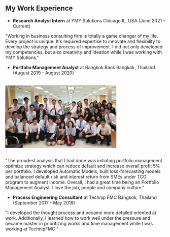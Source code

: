 ## My Work Experience

- **Research Analyst Intern** at YMY Solutions 
  Chicago IL, USA (June 2021 - Current)

"Working in business consulting firm is totally a game changer of my life. Every project is unique. It's required expertise to innovate and flexibility to develop the strategy and process of improvement. I did not only developed my competencies, but also creativity and ideation while I was working with YMY Solutions."

- **Portfolio Management Analyst** at Bangkok Bank
  Bangkok, Thailand (August 2019 - August 2020)
<br/>
<img src="AllExperience/BBL_PMU.png" align="center" width="350"> <br/>
<br/>




"The proudest analysis that I had done was initiating portfolio management optimize strategy which can reduce default and increase overall profit 5% per portfolio. I developed Automatic Models, built loss-forecasting models and balanced default risk and interest return from SMEs under TCG program to augment income. Overall, I had a great time being an Portfolio Management Analyst. I love the job, people and company culture."

- **Process Engineering Consultant** at Technip FMC 
  Bangkok, Thailand (September 2017 - May 2019)

"I developed the thought process and became more detailed oriented at work. Additionally, I learned how to work well under the pressure and became master in prioritizing works and time management while I was working at TechnipFMC "
